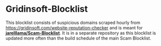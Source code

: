 # Gridinsoft-Blocklist

This blocklist consists of suspicious domains scraped hourly from <https://gridinsoft.com/website-reputation-checker> and is meant for **[jarelllama/Scam-Blocklist](https://github.com/jarelllama/Scam-Blocklist)**. It is in a separate repository as this blocklist is updated more often than the build schedule of the main Scam Blocklist.
